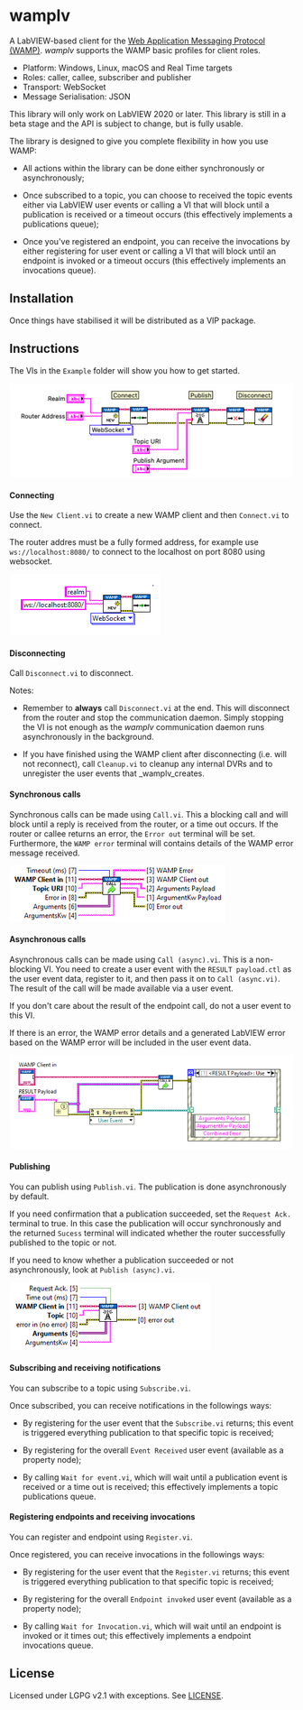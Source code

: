 # wamplv

A LabVIEW-based client for the [Web Application Messaging Protocol
(WAMP)](https://wamp-proto.org/). _wamplv_ supports the WAMP basic
profiles for client roles.

*   Platform: Windows, Linux, macOS and Real Time targets
*   Roles: caller, callee, subscriber and publisher
*   Transport: WebSocket
*   Message Serialisation: JSON

This library will only work on LabVIEW 2020 or later. This library is
still in a beta stage and the API is subject to change, but is fully
usable.

The library is designed to give you complete flexibility in how you use
WAMP:

 * All actions within the library can be done either synchronously or
   asynchronously;

 * Once subscribed to a topic, you can choose to received the topic
   events either via LabVIEW user events or calling a VI that will block
   until a publication is received or a timeout occurs (this effectively
   implements a publications queue);

 * Once you've registered an endpoint, you can receive the invocations
   by either registering for user event or calling a VI that will block
   until an endpoint is invoked or a timeout occurs (this effectively
   implements an invocations queue).

## Installation

Once things have stabilised it will be distributed as a VIP package.

## Instructions

 The VIs in the `Example` folder will show you how to get started.

![Example](images/example.png)

#### Connecting

Use the `New Client.vi` to create a new WAMP client and then
`Connect.vi` to connect.

The router addres must be a fully formed address, for example use
`ws://localhost:8080/` to connect to the localhost on port 8080 using
websocket.

![Connecting](images/connecting.png)

#### Disconnecting

Call `Disconnect.vi` to disconnect.

Notes:

 *  Remember to **always** call `Disconnect.vi` at the end. This will
    disconnect from the router and stop the communication daemon. Simply
    stopping the VI is not enough as the _wamplv_ communication daemon
    runs asynchronously in the background.

 *  If you have finished using the WAMP client after disconnecting
    (i.e. will not reconnect), call `Cleanup.vi` to cleanup any internal
    DVRs and to unregister the user events that _wamplv_creates.

#### Synchronous calls

Synchronous calls can be made using `Call.vi`. This a blocking call and
will block until a reply is received from the router, or a time out
occurs. If the router or callee returns an error, the `Error out`
terminal will be set. Furthermore, the `WAMP error` terminal will
contains details of the WAMP error message received.

![Calling synchronously](images/call.png)

#### Asynchronous calls

Asynchronous calls can be made using `Call (async).vi`. This is a
non-blocking VI. You need to create a user event with the `RESULT
payload.ctl` as the user event data, register to it, and then pass it on
to `Call (async.vi)`. The result of the call will be made available via
a user event.

If you don't care about the result of the endpoint call, do not a user
event to this VI.

If there is an error, the WAMP error details and a generated LabVIEW
error based on the WAMP error will be included in the user event data.

![Calling asynchronously](images/async-call.PNG)

#### Publishing

You can publish using `Publish.vi`. The publication is done
asynchronously by default.

If you need confirmation that a publication succeeded, set the `Request
Ack.` terminal to true. In this case the publication will occur
synchronously and the returned `Sucess` terminal will indicated whether
the router successfully published to the topic or not.

If you need to know whether a publication succeeded or not
asynchronously, look at `Publish (async).vi`.

![Calling asynchronously](images/publish.png)

#### Subscribing and receiving notifications

You can subscribe to a topic using `Subscribe.vi`.

Once subscribed, you can receive notifications in the followings ways:

 * By registering for the user event that the `Subscribe.vi` returns;
   this event is triggered everything publication to that specific topic
   is received;

 * By registering for the overall `Event Received` user event (available
   as a property node);

 * By calling `Wait for event.vi`, which will wait until a publication
   event is received or a time out is received; this effectively
   implements a topic publications queue.

#### Registering endpoints and receiving invocations

You can register and endpoint using `Register.vi`.

Once registered, you can receive invocations in the followings ways:

 * By registering for the user event that the `Register.vi` returns;
   this event is triggered everything publication to that specific topic
   is received;

 * By registering for the overall `Endpoint invoked` user event
   (available as a property node);

 * By calling `Wait for Invocation.vi`, which will wait until an
   endpoint is invoked or it times out; this effectively implements a
   endpoint invocations queue.

## License

Licensed under LGPG v2.1 with exceptions. See [LICENSE](LICENSE).
